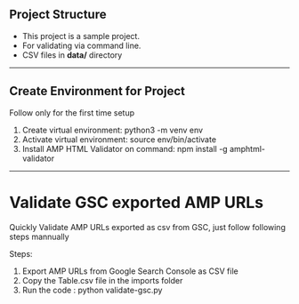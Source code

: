 ## Project Structure

- This project is a sample project. <br />
- For validating via command line. <br />
- CSV files in <b>data/</b> directory <br />

---

## Create Environment for Project

Follow only for the first time setup

1. Create virtual environment: python3 -m venv env
2. Activate virtual environment: source env/bin/activate
3. Install AMP HTML Validator on command: npm install -g amphtml-validator


---

# Validate GSC exported AMP URLs

Quickly Validate AMP URLs exported as csv from GSC, just follow following steps mannually
 
Steps:
1. Export AMP URLs from Google Search Console as CSV file
2. Copy the Table.csv file in the imports folder
4. Run the code : python validate-gsc.py
